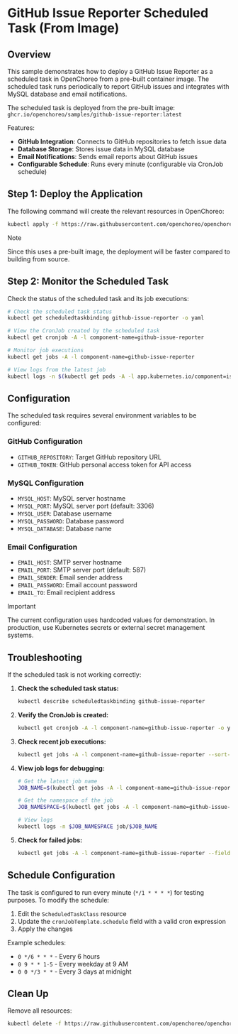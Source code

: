 # GitHub Issue Reporter Scheduled Task (From Image)

## Overview

This sample demonstrates how to deploy a GitHub Issue Reporter as a scheduled task in OpenChoreo from a pre-built container image. The scheduled task runs periodically to report GitHub issues and integrates with MySQL database and email notifications.

The scheduled task is deployed from the pre-built image:
`ghcr.io/openchoreo/samples/github-issue-reporter:latest`

Features:
- **GitHub Integration**: Connects to GitHub repositories to fetch issue data
- **Database Storage**: Stores issue data in MySQL database
- **Email Notifications**: Sends email reports about GitHub issues
- **Configurable Schedule**: Runs every minute (configurable via CronJob schedule)

## Step 1: Deploy the Application

The following command will create the relevant resources in OpenChoreo:

```bash
kubectl apply -f https://raw.githubusercontent.com/openchoreo/openchoreo/main/samples/from-image/issue-reporter-schedule-task/github-issue-reporter.yaml
```

> [!NOTE]
> Since this uses a pre-built image, the deployment will be faster compared to building from source.

## Step 2: Monitor the Scheduled Task

Check the status of the scheduled task and its job executions:

```bash
# Check the scheduled task status
kubectl get scheduledtaskbinding github-issue-reporter -o yaml

# View the CronJob created by the scheduled task
kubectl get cronjob -A -l component-name=github-issue-reporter

# Monitor job executions
kubectl get jobs -A -l component-name=github-issue-reporter

# View logs from the latest job
kubectl logs -n $(kubectl get pods -A -l app.kubernetes.io/component=issue-reporter-schedule-task -o jsonpath='{.items[0].metadata.namespace}') -l app.kubernetes.io/component=issue-reporter-schedule-task --tail=50
```

## Configuration

The scheduled task requires several environment variables to be configured:

### GitHub Configuration
- `GITHUB_REPOSITORY`: Target GitHub repository URL
- `GITHUB_TOKEN`: GitHub personal access token for API access

### MySQL Configuration  
- `MYSQL_HOST`: MySQL server hostname
- `MYSQL_PORT`: MySQL server port (default: 3306)
- `MYSQL_USER`: Database username
- `MYSQL_PASSWORD`: Database password
- `MYSQL_DATABASE`: Database name

### Email Configuration
- `EMAIL_HOST`: SMTP server hostname
- `EMAIL_PORT`: SMTP server port (default: 587)
- `EMAIL_SENDER`: Email sender address
- `EMAIL_PASSWORD`: Email account password
- `EMAIL_TO`: Email recipient address

> [!IMPORTANT]
> The current configuration uses hardcoded values for demonstration. In production, use Kubernetes secrets or external secret management systems.

## Troubleshooting

If the scheduled task is not working correctly:

1. **Check the scheduled task status:**
   ```bash
   kubectl describe scheduledtaskbinding github-issue-reporter
   ```

2. **Verify the CronJob is created:**
   ```bash
   kubectl get cronjob -A -l component-name=github-issue-reporter -o yaml
   ```

3. **Check recent job executions:**
   ```bash
   kubectl get jobs -A -l component-name=github-issue-reporter --sort-by=.metadata.creationTimestamp
   ```

4. **View job logs for debugging:**
   ```bash
   # Get the latest job name
   JOB_NAME=$(kubectl get jobs -A -l component-name=github-issue-reporter --sort-by=.metadata.creationTimestamp -o jsonpath='{.items[-1].metadata.name}')
   
   # Get the namespace of the job
   JOB_NAMESPACE=$(kubectl get jobs -A -l component-name=github-issue-reporter --sort-by=.metadata.creationTimestamp -o jsonpath='{.items[-1].metadata.namespace}')
   
   # View logs
   kubectl logs -n $JOB_NAMESPACE job/$JOB_NAME
   ```

5. **Check for failed jobs:**
   ```bash
   kubectl get jobs -A -l component-name=github-issue-reporter --field-selector status.successful!=1
   ```

## Schedule Configuration

The task is configured to run every minute (`*/1 * * * *`) for testing purposes. To modify the schedule:

1. Edit the `ScheduledTaskClass` resource
2. Update the `cronJobTemplate.schedule` field with a valid cron expression
3. Apply the changes

Example schedules:
- `0 */6 * * *` - Every 6 hours
- `0 9 * * 1-5` - Every weekday at 9 AM
- `0 0 */3 * *` - Every 3 days at midnight

## Clean Up

Remove all resources:

```bash
kubectl delete -f https://raw.githubusercontent.com/openchoreo/openchoreo/main/samples/from-image/issue-reporter-schedule-task/github-issue-reporter.yaml
```
